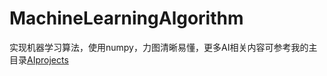 # MachineLearningAlgorithm
实现机器学习算法，使用numpy，力图清晰易懂，更多AI相关内容可参考我的主目录[AIprojects](https://github.com/WhatAboutMyStar/AIprojects)
